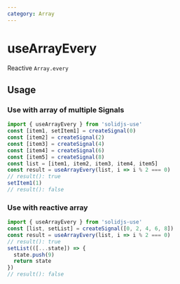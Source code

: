 ```yaml
---
category: Array
---
```


# useArrayEvery

Reactive `Array.every`

## Usage

### Use with array of multiple Signals

```js
import { useArrayEvery } from 'solidjs-use'
const [item1, setItem1] = createSignal(0)
const [item2] = createSignal(2)
const [item3] = createSignal(4)
const [item4] = createSignal(6)
const [item5] = createSignal(8)
const list = [item1, item2, item3, item4, item5]
const result = useArrayEvery(list, i => i % 2 === 0)
// result(): true
setItem1(1)
// result(): false
```

### Use with reactive array

```js
import { useArrayEvery } from 'solidjs-use'
const [list, setList] = createSignal([0, 2, 4, 6, 8])
const result = useArrayEvery(list, i => i % 2 === 0)
// result(): true
setList(([...state]) => {
  state.push(9)
  return state
})
// result(): false
```
